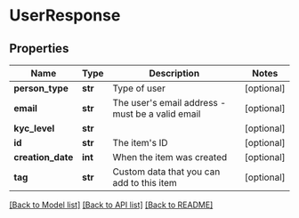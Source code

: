 # UserResponse

## Properties
Name | Type | Description | Notes
------------ | ------------- | ------------- | -------------
**person_type** | **str** | Type of user | [optional] 
**email** | **str** | The user&#39;s email address - must be a valid email | [optional] 
**kyc_level** | **str** |  | [optional] 
**id** | **str** | The item&#39;s ID | [optional] 
**creation_date** | **int** | When the item was created | [optional] 
**tag** | **str** | Custom data that you can add to this item | [optional] 

[[Back to Model list]](../README.md#documentation-for-models) [[Back to API list]](../README.md#documentation-for-api-endpoints) [[Back to README]](../README.md)


